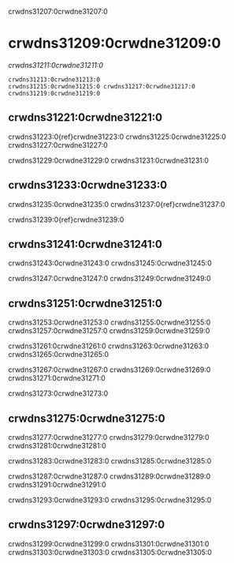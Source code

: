 crwdns31207:0crwdne31207:0
# crwdns31209:0crwdne31209:0

*crwdns31211:0crwdne31211:0*

```{figure} ../../figures/readable-code.jpg
crwdns31213:0crwdne31213:0
crwdns31215:0crwdne31215:0 crwdns31217:0crwdne31217:0 crwdns31219:0crwdne31219:0
```

## crwdns31221:0crwdne31221:0

crwdns31223:0{ref}crwdne31223:0 crwdns31225:0crwdne31225:0 crwdns31227:0crwdne31227:0

crwdns31229:0crwdne31229:0 crwdns31231:0crwdne31231:0

## crwdns31233:0crwdne31233:0

crwdns31235:0crwdne31235:0 crwdns31237:0{ref}crwdne31237:0

crwdns31239:0{ref}crwdne31239:0

## crwdns31241:0crwdne31241:0

crwdns31243:0crwdne31243:0 crwdns31245:0crwdne31245:0

crwdns31247:0crwdne31247:0 crwdns31249:0crwdne31249:0

## crwdns31251:0crwdne31251:0

crwdns31253:0crwdne31253:0 crwdns31255:0crwdne31255:0 crwdns31257:0crwdne31257:0 crwdns31259:0crwdne31259:0

crwdns31261:0crwdne31261:0 crwdns31263:0crwdne31263:0 crwdns31265:0crwdne31265:0

crwdns31267:0crwdne31267:0 crwdns31269:0crwdne31269:0 crwdns31271:0crwdne31271:0

crwdns31273:0crwdne31273:0

## crwdns31275:0crwdne31275:0

crwdns31277:0crwdne31277:0 crwdns31279:0crwdne31279:0 crwdns31281:0crwdne31281:0

crwdns31283:0crwdne31283:0 crwdns31285:0crwdne31285:0

crwdns31287:0crwdne31287:0 crwdns31289:0crwdne31289:0 crwdns31291:0crwdne31291:0

crwdns31293:0crwdne31293:0 crwdns31295:0crwdne31295:0

## crwdns31297:0crwdne31297:0

crwdns31299:0crwdne31299:0 crwdns31301:0crwdne31301:0 crwdns31303:0crwdne31303:0 crwdns31305:0crwdne31305:0
